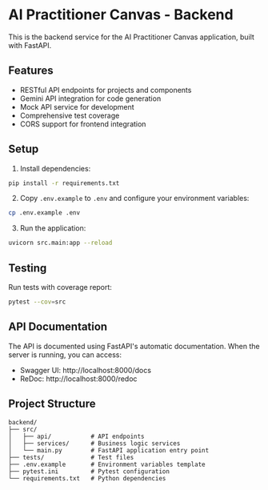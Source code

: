 # AI Practitioner Canvas - Backend

This is the backend service for the AI Practitioner Canvas application, built with FastAPI.

## Features

- RESTful API endpoints for projects and components
- Gemini API integration for code generation
- Mock API service for development
- Comprehensive test coverage
- CORS support for frontend integration

## Setup

1. Install dependencies:
```bash
pip install -r requirements.txt
```

2. Copy `.env.example` to `.env` and configure your environment variables:
```bash
cp .env.example .env
```

3. Run the application:
```bash
uvicorn src.main:app --reload
```

## Testing

Run tests with coverage report:
```bash
pytest --cov=src
```

## API Documentation

The API is documented using FastAPI's automatic documentation. When the server is running, you can access:

- Swagger UI: http://localhost:8000/docs
- ReDoc: http://localhost:8000/redoc

## Project Structure

```
backend/
├── src/
│   ├── api/           # API endpoints
│   ├── services/      # Business logic services
│   └── main.py        # FastAPI application entry point
├── tests/             # Test files
├── .env.example       # Environment variables template
├── pytest.ini         # Pytest configuration
└── requirements.txt   # Python dependencies
```

